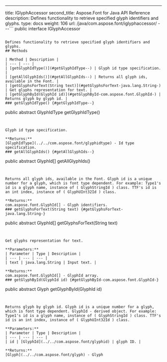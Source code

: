 ---
title: IGlyphAccessor
second_title: Aspose.Font for Java API Reference
description: Defines functionality to retrieve specified glyph identifiers and glyphs.
type: docs
weight: 106
url: /java/com.aspose.font/iglyphaccessor/
---```
public interface IGlyphAccessor
```

Defines functionality to retrieve specified glyph identifiers and glyphs.
## Methods

| Method | Description |
| --- | --- |
| [getGlyphIdType()](#getGlyphIdType--) | Glyph id type specification. |
| [getAllGlyphIds()](#getAllGlyphIds--) | Returns all glyph ids, available in the Font. |
| [getGlyphsForText(String text)](#getGlyphsForText-java.lang.String-) | Get glyphs representation for text. |
| [getGlyphById(GlyphId id)](#getGlyphById-com.aspose.font.GlyphId-) | Returns glyph by glyph id. |
### getGlyphIdType() {#getGlyphIdType--}
```
public abstract GlyphIdType getGlyphIdType()
```


Glyph id type specification.

**Returns:**
[GlyphIdType](../../com.aspose.font/glyphidtype) - Id type specification.
### getAllGlyphIds() {#getAllGlyphIds--}
```
public abstract GlyphId[] getAllGlyphIds()
```


Returns all glyph ids, available in the Font. Glyph id is a unique number for a glyph, which is font type dependent. For example: Type1's id is a glyph name, instance of ( GlyphStringId ) class. TTF's id is an int index, instance of ( GlyphUInt32Id ) class.

**Returns:**
com.aspose.font.GlyphId[] - Glyph identifiers.
### getGlyphsForText(String text) {#getGlyphsForText-java.lang.String-}
```
public abstract GlyphId[] getGlyphsForText(String text)
```


Get glyphs representation for text.

**Parameters:**
| Parameter | Type | Description |
| --- | --- | --- |
| text | java.lang.String | Input text. |

**Returns:**
com.aspose.font.GlyphId[] - GlyphId array.
### getGlyphById(GlyphId id) {#getGlyphById-com.aspose.font.GlyphId-}
```
public abstract Glyph getGlyphById(GlyphId id)
```


Returns glyph by glyph id. Glyph id is a unique number for a glyph, which is font type dependent. GlyphId - derived object. For example: Type1's id is a glyph name, instance of ( GlyphStringId ) class. TTF's id is an int index, instance of ( GlyphUInt32Id ) class.

**Parameters:**
| Parameter | Type | Description |
| --- | --- | --- |
| id | [GlyphId](../../com.aspose.font/glyphid) | glyph ID. |

**Returns:**
[Glyph](../../com.aspose.font/glyph) - Glyph
